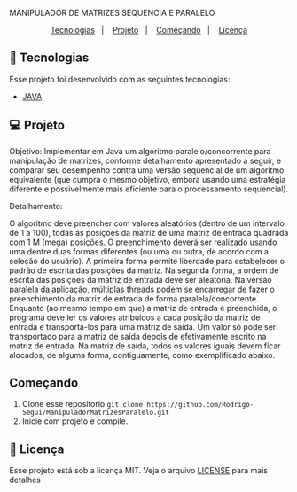 MANIPULADOR DE MATRIZES SEQUENCIA E PARALELO
<p align="center">
  <a href="#rocket-tecnologias">Tecnologias</a>&nbsp;&nbsp;&nbsp;|&nbsp;&nbsp;&nbsp;
  <a href="#💻-projeto">Projeto</a>&nbsp;&nbsp;&nbsp;|&nbsp;&nbsp;&nbsp;
  <a href="#começando">Começando</a>&nbsp;&nbsp;&nbsp;|&nbsp;&nbsp;&nbsp;
  <a href="#memo-licença">Licença</a>
</p>

## :rocket: Tecnologias

Esse projeto foi desenvolvido com as seguintes tecnologias:

- [JAVA](https://docs.oracle.com/en/java/)

## 💻 Projeto
 
Objetivo: Implementar em Java um algoritmo paralelo/concorrente para manipulação de matrizes, conforme detalhamento apresentado a seguir, e comparar seu desempenho contra uma versão sequencial de um algoritmo equivalente (que cumpra o mesmo objetivo, embora usando uma estratégia diferente e possivelmente mais eficiente para o processamento sequencial).

Detalhamento:

O algoritmo deve preencher com valores aleatórios (dentro de um intervalo de 1 a 100), todas as posições da matriz de uma matriz de entrada quadrada com 1 M (mega) posições. O preenchimento deverá ser realizado usando uma dentre duas formas diferentes (ou uma ou outra, de acordo com a seleção do usuário). A primeira forma permite liberdade para estabelecer o padrão de escrita das posições da matriz. Na segunda forma, a ordem de escrita das posições da matriz de entrada deve ser aleatória. Na versão paralela da aplicação, múltiplas threads podem se encarregar de fazer o preenchimento da matriz de entrada de forma paralela/concorrente. 
Enquanto (ao mesmo tempo em que) a matriz de entrada é preenchida, o programa deve ler os valores atribuídos a cada posição da matriz de entrada e transportá-los para uma matriz de saída. Um valor só pode ser transportado para a matriz de saída depois de efetivamente escrito na matriz de entrada. Na matriz de saída, todos os valores iguais devem ficar alocados, de alguma forma, contiguamente, como exemplificado abaixo.


## Começando

 1. Clone esse repositorio ```git clone https://github.com/Rodrigo-Segui/ManipuladorMatrizesParalelo.git```
 2. Inicie  com projeto e compile.
  
 ## :memo: Licença

Esse projeto está sob a licença MIT. Veja o arquivo [LICENSE](https://github.com/Rodrigo-Segui/ManipuladorMatrizesParalelo/blob/master/LICENSE) para mais detalhes
